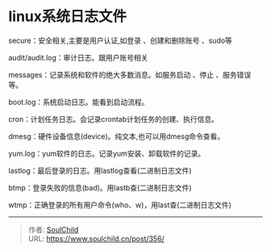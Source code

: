 # linux系统日志文件

<!--more-->
secure：安全相关,主要是用户认证,如登录 、创建和删除账号 、sudo等

audit/audit.log：审计日志。跟用户账号相关

messages：记录系统和软件的绝大多数消息。如服务启动 、停止 、服务错误等。

boot.log：系统启动日志。能看到启动流程。

cron：计划任务日志。会记录crontab计划任务的创建、执行信息。

dmesg：硬件设备信息(device)。纯文本,也可以用dmesg命令查看。

yum.log：yum软件的日志。记录yum安装、卸载软件的记录。

lastlog：最后登录的日志。用lastlog查看(二进制日志文件)

btmp：登录失败的信息(bad)。用lastb查(二进制日志文件)

wtmp：正确登录的所有用户命令(who、w)，用last查(二进制日志文件)


---

> 作者: [SoulChild](https://www.soulchild.cn)  
> URL: https://www.soulchild.cn/post/356/  

